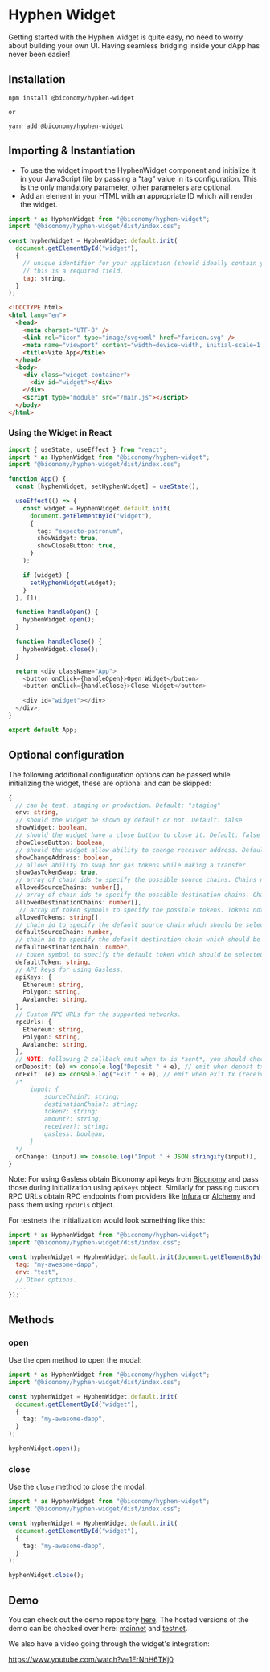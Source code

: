 # Hyphen Widget

Getting started with the Hyphen widget is quite easy, no need to worry about building your own UI. Having seamless bridging inside your dApp has never been easier!

## Installation

```shell
npm install @biconomy/hyphen-widget

or

yarn add @biconomy/hyphen-widget
```

## Importing & Instantiation

- To use the widget import the HyphenWidget component and initialize it in your JavaScript file by passing a "tag" value in its configuration. This is the only mandatory parameter, other parameters are optional.
- Add an element in your HTML with an appropriate ID which will render the widget.

```javascript
import * as HyphenWidget from "@biconomy/hyphen-widget";
import "@biconomy/hyphen-widget/dist/index.css";

const hyphenWidget = HyphenWidget.default.init(
  document.getElementById("widget"),
  {
    // unique identifier for your application (should ideally contain your dApp name),
    // this is a required field.
    tag: string,
  }
);
```

```html
<!DOCTYPE html>
<html lang="en">
  <head>
    <meta charset="UTF-8" />
    <link rel="icon" type="image/svg+xml" href="favicon.svg" />
    <meta name="viewport" content="width=device-width, initial-scale=1.0" />
    <title>Vite App</title>
  </head>
  <body>
    <div class="widget-container">
      <div id="widget"></div>
    </div>
    <script type="module" src="/main.js"></script>
  </body>
</html>
```

### Using the Widget in React

```typescript
import { useState, useEffect } from "react";
import * as HyphenWidget from "@biconomy/hyphen-widget";
import "@biconomy/hyphen-widget/dist/index.css";

function App() {
  const [hyphenWidget, setHyphenWidget] = useState();

  useEffect(() => {
    const widget = HyphenWidget.default.init(
      document.getElementById("widget"),
      {
        tag: "expecto-patronum",
        showWidget: true,
        showCloseButton: true,
      }
    );

    if (widget) {
      setHyphenWidget(widget);
    }
  }, []);

  function handleOpen() {
    hyphenWidget.open();
  }

  function handleClose() {
    hyphenWidget.close();
  }

  return <div className="App">
    <button onClick={handleOpen}>Open Widget</button>
    <button onClick={handleClose}>Close Widget</button>

    <div id="widget"></div>
  </div>;
}

export default App;
```

## Optional configuration

The following additional configuration options can be passed while initializing the widget, these are optional and can be skipped:

```typescript
{
  // can be test, staging or production. Default: "staging"
  env: string,
  // should the widget be shown by default or not. Default: false
  showWidget: boolean,
  // should the widget have a close button to close it. Default: false
  showCloseButton: boolean,
  // should the widget allow ability to change receiver address. Default: true
  showChangeAddress: boolean,
  // allows ability to swap for gas tokens while making a transfer.
  showGasTokenSwap: true,
  // array of chain ids to specify the possible source chains. Chains not in this list will be excluded.
  allowedSourceChains: number[],
  // array of chain ids to specify the possible destination chains. Chains not in this list will be excluded.
  allowedDestinationChains: number[],
   // array of token symbols to specify the possible tokens. Tokens not in this list will be excluded.
  allowedTokens: string[],
  // chain id to specify the default source chain which should be selected.
  defaultSourceChain: number,
  // chain id to specify the default destination chain which should be selected.
  defaultDestinationChain: number,
  // token symbol to specify the default token which should be selected.
  defaultToken: string,
  // API keys for using Gasless.
  apiKeys: {
    Ethereum: string,
    Polygon: string,
    Avalanche: string,
  },
  // Custom RPC URLs for the supported networks.
  rpcUrls: {
    Ethereum: string,
    Polygon: string,
    Avalanche: string,
  },
  // NOTE: following 2 callback emit when tx is *sent*, you should check the status by yourself
  onDeposit: (e) => console.log("Deposit " + e), // emit when depost tx is sent
  onExit: (e) => console.log("Exit " + e), // emit when exit tx (receiver will receive tokens) is sent
  /*
      input: {
          sourceChain?: string;
          destinationChain?: string;
          token?: string;
          amount?: string;
          receiver?: string;
          gasless: boolean;
      }
  */
  onChange: (input) => console.log("Input " + JSON.stringify(input)),
}
```

Note: For using Gasless obtain Biconomy api keys from [Biconomy](https://dashboard.biconomy.io/) and pass those during initialization using `apiKeys` object. Similarly for passing custom RPC URLs obtain RPC endpoints from providers like [Infura](https://infura.io/) or [Alchemy](https://www.alchemy.com/) and pass them using `rpcUrls` object.

For testnets the initialization would look something like this:

```javascript
import * as HyphenWidget from "@biconomy/hyphen-widget";
import "@biconomy/hyphen-widget/dist/index.css";

const hyphenWidget = HyphenWidget.default.init(document.getElementById("widget"), {
  tag: "my-awesome-dapp",
  env: "test",
  // Other options.
  ...
});
```

## Methods

### open

Use the `open` method to open the modal:

```typescript
import * as HyphenWidget from "@biconomy/hyphen-widget";
import "@biconomy/hyphen-widget/dist/index.css";

const hyphenWidget = HyphenWidget.default.init(
  document.getElementById("widget"),
  {
    tag: "my-awesome-dapp",
  }
);

hyphenWidget.open();
```

### close

Use the `close` method to close the modal:

```typescript
import * as HyphenWidget from "@biconomy/hyphen-widget";
import "@biconomy/hyphen-widget/dist/index.css";

const hyphenWidget = HyphenWidget.default.init(
  document.getElementById("widget"),
  {
    tag: "my-awesome-dapp",
  }
);

hyphenWidget.close();
```

## Demo

You can check out the demo repository [here](https://github.com/bcnmy/hyphen-widget-demo). The hosted versions of the demo can be checked over here: [mainnet](https://hyphen-widget-demo.biconomy.io/) and [testnet](https://hyphen-widget-demo-test.biconomy.io/).

We also have a video going through the widget's integration:

https://www.youtube.com/watch?v=1ErNhH6TKj0

